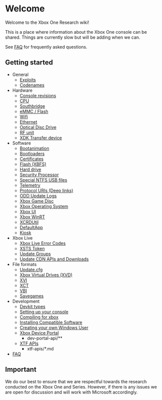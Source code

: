 <!-- TITLE: Home -->
<!-- SUBTITLE: Welcome to this wiki! -->

# Welcome
Welcome to the Xbox One Research wiki\!

This is a place where information about the Xbox One console can be
shared. Things are currently slow but will be adding when we can.

See [FAQ](faq.md) for frequently asked questions.

## Getting started

- General
  - [Exploits](exploits.md)
  - [Codenames](codenames.md)
- Hardware
  - [Console revisions](console-revisions.md)
  - [CPU](cpu.md)
  - [Southbridge](southbridge.md)
  - [eMMC / Flash](emmc-flash.md)
  - [Wifi](wifi.md)
  - [Ethernet](ethernet.md)
  - [Optical Disc Drive](optical-disc-drive.md)
  - [RF unit](rf-unit.md)
  - [XDK Transfer device](xdk_transfer.md)
- Software
  - [Bootanimation](bootanimation.md)
  - [Bootloaders](bootloaders.md)
  - [Certificates](certificates.md)
  - [Flash (XBFS)](xbox-boot-file-system.md)
  - [Hard drive](harddrive.md)
  - [Security Processor](security-processor.md)
  - [Special NTFS USB files](special-ntfs-usb-files.md)
  - [Telemetry](telemetry.md)
  - [Protocol URIs (Deep links)](protocol-URIs.md)
  - [ODD Update Logs](optical-disc-drive/odd-firmware-update-log.md)
  - [Xbox Game Disc](xbox-game-disc.md)
  - [Xbox Operating System](xbox-operating-system.md)
  - [Xbox UI](xbox-ui.md)
  - [Xbox WinRT](winmd.md)
  - [XCRDUtil](xcrdutil.md)
  - [DefaultApp](default-app.md)
  - [Kiosk](kiosk.md)
- Xbox Live
  - [Xbox Live Error Codes](xbox-live/hresult-error-codes.md)
  - [XSTS Token](xbox-live/xsts-token.md)
  - [Update Groups](xbox-live/update-group-ids.md)
  - [Update CDN APIs and Downloads](xbox-live/update-cdn.md)
- File formats
  - [Update.cfg](update-cfg.md)
  - [Xbox Virtual Drives (XVD)](xbox-virtual-drive.md)
  - [XVI](xvi.md)
  - [XCT](xct.md)
  - [VBI](vbi.md)
  - [Savegames](savegames.md)
- Development
  - [Devkit types](devkit-types.md)
  - [Setting up your console](setup-dev-mode.md)
  - [Compiling for xbox](compiling-for-xbox.md)
  - [Installing Compatible Software](installing-compatible-software.md)
  - [Creating your own Windows User](creating-a-win-user.md)
  - [Xbox Device Portal](device-portal.md)
    - dev-portal-api/**
  - [XTF APIs](xtf-apis.md)
    - xtf-apis/*.md
- [FAQ](faq.md)

## Important

We do our best to ensure that we are respectful towards the research
conducted on the Xbox One and Series. However, if there is any issues we are open
for discussion and will work with Microsoft accordingly.
